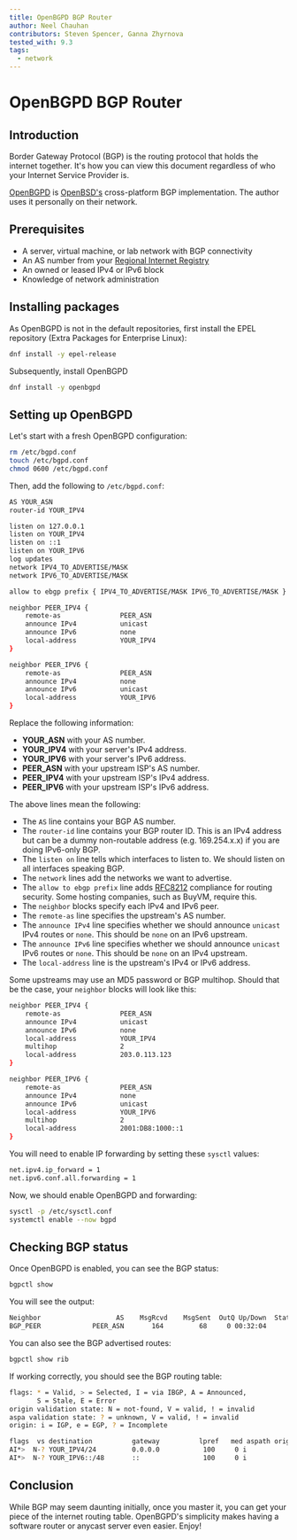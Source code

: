 ```yaml
---
title: OpenBGPD BGP Router
author: Neel Chauhan
contributors: Steven Spencer, Ganna Zhyrnova
tested_with: 9.3
tags:
  - network
---
```


# OpenBGPD BGP Router

## Introduction

Border Gateway Protocol (BGP) is the routing protocol that holds the internet together. It's how you can view this document regardless of who your Internet Service Provider is.

[OpenBGPD](http://openbgpd.org/) is [OpenBSD's](https://www.openbsd.org/) cross-platform BGP implementation. The author uses it personally on their network.

## Prerequisites

* A server, virtual machine, or lab network with BGP connectivity
* An AS number from your [Regional Internet Registry](https://www.nro.net/about/rirs/)
* An owned or leased IPv4 or IPv6 block
* Knowledge of network administration

## Installing packages

As OpenBGPD is not in the default repositories, first install the EPEL repository (Extra Packages for Enterprise Linux):

```bash
dnf install -y epel-release
```

Subsequently, install OpenBGPD

```bash
dnf install -y openbgpd
```

## Setting up OpenBGPD

Let's start with a fresh OpenBGPD configuration:

```bash
rm /etc/bgpd.conf
touch /etc/bgpd.conf
chmod 0600 /etc/bgpd.conf
```

Then, add the following to `/etc/bgpd.conf`:

```bash
AS YOUR_ASN
router-id YOUR_IPV4

listen on 127.0.0.1
listen on YOUR_IPV4
listen on ::1
listen on YOUR_IPV6
log updates
network IPV4_TO_ADVERTISE/MASK
network IPV6_TO_ADVERTISE/MASK

allow to ebgp prefix { IPV4_TO_ADVERTISE/MASK IPV6_TO_ADVERTISE/MASK }

neighbor PEER_IPV4 {
    remote-as               PEER_ASN
    announce IPv4           unicast
    announce IPv6           none
    local-address           YOUR_IPV4
}

neighbor PEER_IPV6 {
    remote-as               PEER_ASN
    announce IPv4           none
    announce IPv6           unicast
    local-address           YOUR_IPV6
}
```

Replace the following information:

* **YOUR_ASN** with your AS number.
* **YOUR_IPV4** with your server's IPv4 address.
* **YOUR_IPV6** with your server's IPv6 address.
* **PEER_ASN** with your upstream ISP's AS number.
* **PEER_IPV4** with your upstream ISP's IPv4 address.
* **PEER_IPV6** with your upstream ISP's IPv6 address.

The above lines mean the following:

* The `AS` line contains your BGP AS number.
* The `router-id` line contains your BGP router ID. This is an IPv4 address but can be a dummy non-routable address (e.g. 169.254.x.x) if you are doing IPv6-only BGP.
* The `listen on` line tells which interfaces to listen to. We should listen on all interfaces speaking BGP.
* The `network` lines add the networks we want to advertise.
* The `allow to ebgp prefix` line adds [RFC8212](https://datatracker.ietf.org/doc/html/rfc8212) compliance for routing security. Some hosting companies, such as BuyVM, require this.
* The `neighbor` blocks specify each IPv4 and IPv6 peer.
* The `remote-as` line specifies the upstream's AS number.
* The `announce IPv4` line specifies whether we should announce `unicast` IPv4 routes or `none`. This should be `none` on an IPv6 upstream.
* The `announce IPv6` line specifies whether we should announce `unicast` IPv6 routes or `none`. This should be `none` on an IPv4 upstream.
* The `local-address` line is the upstream's IPv4 or IPv6 address.

Some upstreams may use an MD5 password or BGP multihop. Should that be the case, your `neighbor` blocks will look like this:

```bash
neighbor PEER_IPV4 {
    remote-as               PEER_ASN
    announce IPv4           unicast
    announce IPv6           none
    local-address           YOUR_IPV4
    multihop                2
    local-address           203.0.113.123
}

neighbor PEER_IPV6 {
    remote-as               PEER_ASN
    announce IPv4           none
    announce IPv6           unicast
    local-address           YOUR_IPV6
    multihop                2
    local-address           2001:DB8:1000::1
}
```

You will need to enable IP forwarding by setting these `sysctl` values:

```bash
net.ipv4.ip_forward = 1
net.ipv6.conf.all.forwarding = 1
```

Now, we should enable OpenBGPD and forwarding:

```bash
sysctl -p /etc/sysctl.conf
systemctl enable --now bgpd
```

## Checking BGP status

Once OpenBGPD is enabled, you can see the BGP status:

```bash
bgpctl show
```

You will see the output:

```bash
Neighbor                   AS    MsgRcvd    MsgSent  OutQ Up/Down  State/PrfRcvd
BGP_PEER             PEER_ASN       164         68     0 00:32:04      0
```

You can also see the BGP advertised routes:

```bash
bgpctl show rib
```

If working correctly, you should see the BGP routing table:

```bash
flags: * = Valid, > = Selected, I = via IBGP, A = Announced,
       S = Stale, E = Error
origin validation state: N = not-found, V = valid, ! = invalid
aspa validation state: ? = unknown, V = valid, ! = invalid
origin: i = IGP, e = EGP, ? = Incomplete

flags  vs destination          gateway          lpref   med aspath origin
AI*>  N-? YOUR_IPV4/24         0.0.0.0           100     0 i
AI*>  N-? YOUR_IPV6::/48       ::                100     0 i
```

## Conclusion

While BGP may seem daunting initially, once you master it, you can get your piece of the internet routing table. OpenBGPD's simplicity makes having a software router or anycast server even easier. Enjoy!
